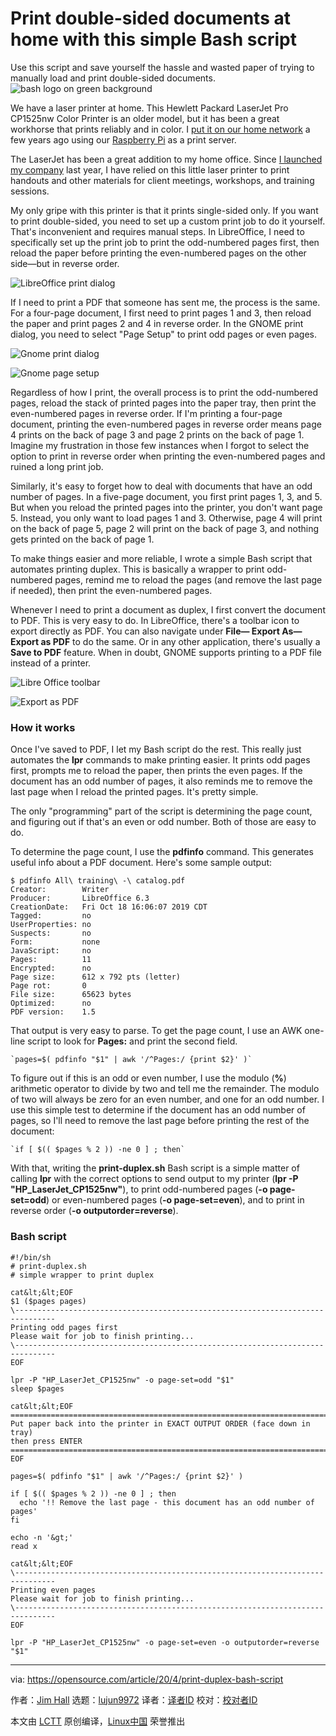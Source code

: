 [#]: collector: (lujun9972)
[#]: translator: ( )
[#]: reviewer: ( )
[#]: publisher: ( )
[#]: url: ( )
[#]: subject: (Print double-sided documents at home with this simple Bash script)
[#]: via: (https://opensource.com/article/20/4/print-duplex-bash-script)
[#]: author: (Jim Hall https://opensource.com/users/jim-hall)

Print double-sided documents at home with this simple Bash script
======
Use this script and save yourself the hassle and wasted paper of trying
to manually load and print double-sided documents.
![bash logo on green background][1]

We have a laser printer at home. This Hewlett Packard LaserJet Pro CP1525nw Color Printer is an older model, but it has been a great workhorse that prints reliably and in color. I [put it on our home network][2] a few years ago using our [Raspberry Pi][3] as a print server.

The LaserJet has been a great addition to my home office. Since [I launched my company][4] last year, I have relied on this little laser printer to print handouts and other materials for client meetings, workshops, and training sessions.

My only gripe with this printer is that it prints single-sided only. If you want to print double-sided, you need to set up a custom print job to do it yourself. That's inconvenient and requires manual steps. In LibreOffice, I need to specifically set up the print job to print the odd-numbered pages first, then reload the paper before printing the even-numbered pages on the other side—but in reverse order.

![LibreOffice print dialog][5]

If I need to print a PDF that someone has sent me, the process is the same. For a four-page document, I first need to print pages 1 and 3, then reload the paper and print pages 2 and 4 in reverse order. In the GNOME print dialog, you need to select "Page Setup" to print odd pages or even pages.

![Gnome print dialog][6]

![Gnome page setup][7]

Regardless of how I print, the overall process is to print the odd-numbered pages, reload the stack of printed pages into the paper tray, then print the even-numbered pages in reverse order. If I'm printing a four-page document, printing the even-numbered pages in reverse order means page 4 prints on the back of page 3 and page 2 prints on the back of page 1. Imagine my frustration in those few instances when I forgot to select the option to print in reverse order when printing the even-numbered pages and ruined a long print job.

Similarly, it's easy to forget how to deal with documents that have an odd number of pages. In a five-page document, you first print pages 1, 3, and 5. But when you reload the printed pages into the printer, you don't want page 5. Instead, you only want to load pages 1 and 3. Otherwise, page 4 will print on the back of page 5, page 2 will print on the back of page 3, and nothing gets printed on the back of page 1.

To make things easier and more reliable, I wrote a simple Bash script that automates printing duplex. This is basically a wrapper to print odd-numbered pages, remind me to reload the pages (and remove the last page if needed), then print the even-numbered pages.

Whenever I need to print a document as duplex, I first convert the document to PDF. This is very easy to do. In LibreOffice, there's a toolbar icon to export directly as PDF. You can also navigate under **File— Export As—Export as PDF** to do the same. Or in any other application, there's usually a **Save to PDF** feature. When in doubt, GNOME supports printing to a PDF file instead of a printer.

![Libre Office toolbar][8]

![Export as PDF][9]

### How it works

Once I've saved to PDF, I let my Bash script do the rest. This really just automates the **lpr** commands to make printing easier. It prints odd pages first, prompts me to reload the paper, then prints the even pages. If the document has an odd number of pages, it also reminds me to remove the last page when I reload the printed pages. It's pretty simple.

The only "programming" part of the script is determining the page count, and figuring out if that's an even or odd number. Both of those are easy to do.

To determine the page count, I use the **pdfinfo** command. This generates useful info about a PDF document. Here's some sample output:


```
$ pdfinfo All\ training\ -\ catalog.pdf
Creator:        Writer
Producer:       LibreOffice 6.3
CreationDate:   Fri Oct 18 16:06:07 2019 CDT
Tagged:         no
UserProperties: no
Suspects:       no
Form:           none
JavaScript:     no
Pages:          11
Encrypted:      no
Page size:      612 x 792 pts (letter)
Page rot:       0
File size:      65623 bytes
Optimized:      no
PDF version:    1.5
```

That output is very easy to parse. To get the page count, I use an AWK one-line script to look for **Pages:** and print the second field.


```
`pages=$( pdfinfo "$1" | awk '/^Pages:/ {print $2}' )`
```

To figure out if this is an odd or even number, I use the modulo (**%**) arithmetic operator to divide by two and tell me the remainder. The modulo of two will always be zero for an even number, and one for an odd number. I use this simple test to determine if the document has an odd number of pages, so I'll need to remove the last page before printing the rest of the document:


```
`if [ $(( $pages % 2 )) -ne 0 ] ; then`
```

With that, writing the **print-duplex.sh** Bash script is a simple matter of calling **lpr** with the correct options to send output to my printer (**lpr -P "HP_LaserJet_CP1525nw"**), to print odd-numbered pages (**-o page-set=odd**) or even-numbered pages (**-o page-set=even**), and to print in reverse order (**-o outputorder=reverse**).

### Bash script


```
#!/bin/sh
# print-duplex.sh
# simple wrapper to print duplex

cat&lt;&lt;EOF
$1 ($pages pages)
\-------------------------------------------------------------------------------
Printing odd pages first
Please wait for job to finish printing...
\-------------------------------------------------------------------------------
EOF

lpr -P "HP_LaserJet_CP1525nw" -o page-set=odd "$1"
sleep $pages

cat&lt;&lt;EOF
===============================================================================
Put paper back into the printer in EXACT OUTPUT ORDER (face down in tray)
then press ENTER
===============================================================================
EOF

pages=$( pdfinfo "$1" | awk '/^Pages:/ {print $2}' )

if [ $(( $pages % 2 )) -ne 0 ] ; then
  echo '!! Remove the last page - this document has an odd number of pages'
fi

echo -n '&gt;'
read x

cat&lt;&lt;EOF
\-------------------------------------------------------------------------------
Printing even pages
Please wait for job to finish printing...
\-------------------------------------------------------------------------------
EOF

lpr -P "HP_LaserJet_CP1525nw" -o page-set=even -o outputorder=reverse "$1"
```

--------------------------------------------------------------------------------

via: https://opensource.com/article/20/4/print-duplex-bash-script

作者：[Jim Hall][a]
选题：[lujun9972][b]
译者：[译者ID](https://github.com/译者ID)
校对：[校对者ID](https://github.com/校对者ID)

本文由 [LCTT](https://github.com/LCTT/TranslateProject) 原创编译，[Linux中国](https://linux.cn/) 荣誉推出

[a]: https://opensource.com/users/jim-hall
[b]: https://github.com/lujun9972
[1]: https://opensource.com/sites/default/files/styles/image-full-size/public/lead-images/bash_command_line.png?itok=k4z94W2U (bash logo on green background)
[2]: https://opensource.com/article/18/3/print-server-raspberry-pi
[3]: https://opensource.com/resources/raspberry-pi
[4]: https://opensource.com/article/19/9/business-creators-open-source-tools
[5]: https://opensource.com/sites/default/files/uploads/print_dialog_-_libreoffice_0.png (LibreOffice print dialog)
[6]: https://opensource.com/sites/default/files/uploads/print_dialog_-_gnome_0.png (Gnome print dialog)
[7]: https://opensource.com/sites/default/files/uploads/print_dialog_-_gnome_-_page_setup.png (Gnome page setup)
[8]: https://opensource.com/sites/default/files/uploads/toolbar_-_export_as_pdf_-_libreoffice.png (Libre Office toolbar)
[9]: https://opensource.com/sites/default/files/uploads/file_-_export_as_pdf_-_libreoffice.png (Export as PDF)

